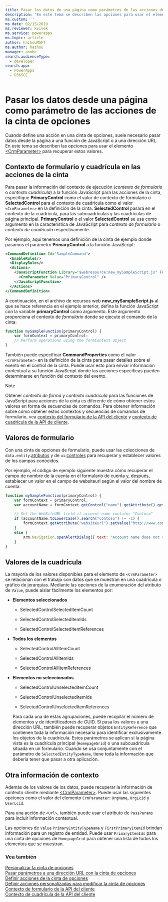 ```yaml
---
title: Pasar los datos de una página como parámetros de las acciones de la cinta de opciones (aplicaciones orientadas a modelos) | Documentos de Microsoft
description: 'En este tema se describen las opciones para usar el elemento de <CrmParameter> para recuperar estos valores. '
ms.custom: ''
ms.date: 02/15/2019
ms.reviewer: kvivek
ms.service: powerapps
ms.topic: article
author: hazhouMSFT
ms.author: hazhou
manager: annbe
search.audienceType:
  - developer
search.app:
  - PowerApps
  - D365CE
---
```

# <a name="pass-data-from-a-page-as-a-parameter-to-ribbon-actions"></a>Pasar los datos desde una página como parámetro de las acciones de la cinta de opciones

Cuando define una acción en una cinta de opciones, suele necesario pasar datos desde la página a una función de JavaScript o a una dirección URL. En este tema se describen las opciones para usar el elemento [\<CrmParameter\>](https://msdn.microsoft.com/library/gg309332.aspx) para recuperar estos valores.

## <a name="form-and-grid-context-in-ribbon-actions"></a>Contexto de formulario y cuadrícula en las acciones de la cinta

Para pasar la información del contexto de ejecución (*contexto de formulario* o *contexto cuadrícula*) a la función JavaScript para las acciones de la cinta, especifique **PrimaryControl** como el valor de contexto de formulario o **SelectedControl** para el contexto de cuadrícula como el valor `<CrmParameter>` en la definición de la cinta. **SelectedControl** pasará en el contexto de la cuadrícula, para las subcuadrículas y las cuadrículas de página principal. **PrimaryControl** o el valor **SelectedControl** se usa como argumento en la característica de JavaScript para *contexto de formulario* o *contexto de cuadrícula* respectivamente. 

Por ejemplo, aquí tenemos una definición de la cinta de ejemplo donde pasamos el parámetro **PrimaryControl** a la función JavaScript:

```xml
<CommandDefinition Id="SampleCommand">
  <EnableRules/>
  <DisplayRules/>
  <Actions>
    <JavaScriptFunction Library="$webresource:new_mySampleScript.js" FunctionName="mySampleFunction">
      <CrmParameter Value="PrimaryControl" />
    </JavaScriptFunction>
  </Actions>
</CommandDefinition>
```

A continuación, en el archivo de recursos web **new_mySampleScript.js** al que se hace referencia en el ejemplo anterior, defina la función JavaScript con la variable **primaryControl** como argumento. Este argumento proporciona el contexto de *formulario* donde se ejecute el comando de la cinta:

```JavaScript
function mySampleFunction(primaryControl) {
    var formContext = primaryControl;
    // Perform operations using the formContext object
}
```

También puede especificar **CommandProperties** como el valor `<CrmParameter>` en la definición de la cinta para pasar detalles sobre el evento en el control de la cinta. Puede usar esto para enviar información contextual a su función JavaScript donde las acciones específicas pueden determinarse en función del contexto del evento.

> [!NOTE]
> Obtener *contexto de forma* y *contexto cuadrícula* para las funciones de JavaScript para acciones de la cinta es diferente de cómo obtener estos valores en forma de secuencias de comandos. Para obtener información sobre cómo obtener estos contextos y secuencias de comandos de formulario, vea [contexto del formulario de la API del cliente](clientapi/clientapi-form-context.md) y [contexto de cuadrícula de la API de cliente](clientapi/clientapi-grid-context.md).

## <a name="form-values"></a>Valores de formulario

Con una cinta de opciones de formulario, puede usar las colecciones de `data.entity`.[atributos](clientapi/reference/attributes.md) y de `ui`.[controles](clientapi/reference/controls.md) para recuperar y establecer valores de los campos conocidos. 

Por ejemplo, el código de ejemplo siguiente muestra cómo recuperar el campo de nombre de la cuenta en el formulario de cuenta y, después, establecer un valor en el campo de websiteurl según el valor del nombre de cuenta:

```JavaScript
function mySampleFunction(primaryControl) {
    var formContext = primaryControl;    
    var accountName = formContext.getControl("name").getAttribute().getValue();    

    // Set the WebSiteURL field if account name contains "Contoso"
    if (accountName.toLowerCase().search("contoso") != -1) {
        formContext.getAttribute("websiteurl").setValue("http://www.contoso.com");
    }
    else {
        Xrm.Navigation.openAlertDialog({ text: "Account name does not contain 'Contoso'." });
    }
}
```

  
## <a name="grid-values"></a>Valores de la cuadrícula  
 La mayoría de los valores disponibles para el elemento de `<CrmParameter>` se relacionan con el trabajo con datos que se muestran en una cuadrícula o gráfico de jerarquías. Mediante las opciones de la enumeración del atributo de `Value`, puede aislar fácilmente los elementos por:  
  
- **Elementos seleccionados**  
  
    -   SelectedControlSelectedItemCount  
  
    -   SelectedControlSelectedItemIds  
  
    -   SelectedControlSelectedItemReferences  
  
- **Todos los elementos**  
  
    -   SelectedControlAllItemCount  
  
    -   SelectedControlAllItemIds  
  
    -   SelectedControlAllItemReferences  
  
- **Elementos no seleccionados**  
  
    -   SelectedControlUnselectedItemCount  
  
    -   SelectedControlUnselectedItemIds  
  
    -   SelectedControlUnselectedItemReferences  
  
  Para cada una de estas agrupaciones, puede recopilar el número de elementos y de identificadores de GUID. Si pasa los valores a una dirección URL, también puede recuperar objetos `EntityReference` que contienen toda la información necesaria para identificar exclusivamente los objetos de la cuadrícula. Estos parámetros se aplican si la página vista es la cuadrícula principal (`HomepageGrid`) o una subcuadrícula situada en un formulario. Cuando se usa conjuntamente con el parámetro de `SelectedEntityTypeName`, tiene toda la información que debería tener que pasar a otra aplicación.  
  
 
  
## <a name="other-context-information"></a>Otra información de contexto  
 Además de los valores de los datos, puede recuperar la información de contexto cliente mediante [\<CrmParameter\>](https://msdn.microsoft.com/library/gg309332.aspx).  Puede usar las siguientes opciones como el valor del elemento `CrmParameter`: `OrgName`, `OrgLcid` y `UserLcid`.
 
 Para una acción de `<Url>`, también puede usar el atributo de `PassParams` para incluir información contextual.  
  
 Las opciones de `Value` `PrimaryEntityTypeName` y `FirstPrimaryItemId` brindan información para un registro de entidad. Puede usar `PrimaryItemIds` para una cinta de opciones de `HomepageGrid` para obtener una lista de todos los elementos que se muestran.
  
### <a name="see-also"></a>Vea también  
 [Personalizar la cinta de opciones](customize-commands-ribbon.md)   
 [Pasar parámetros a una dirección URL con la cinta de opciones](pass-parameters-url-by-using-ribbon.md)    
 [Definir acciones de la cinta de opciones](define-ribbon-actions.md)   
 [Definir acciones personalizadas para modificar la cinta de opciones](define-custom-actions-modify-ribbon.md)<br>
 [Contexto de formulario de la API del cliente](clientapi/clientapi-form-context.md)<br>
 [Contexto de cuadrícula de la API del cliente](clientapi/clientapi-grid-context.md)<br>
 
